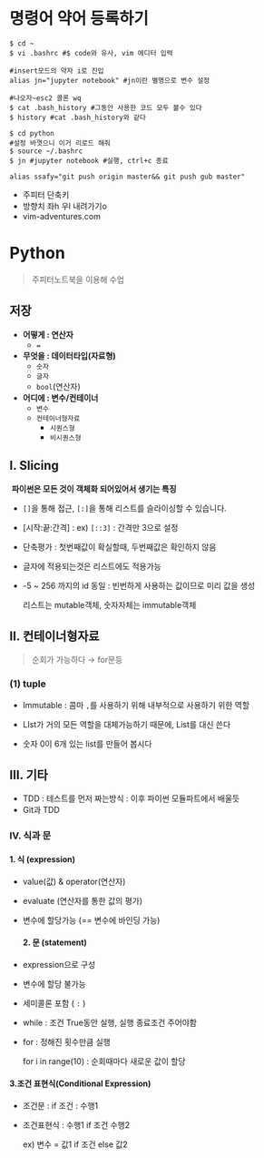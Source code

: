 # 명령어 약어 등록하기 

```shell
$ cd ~
$ vi .bashrc #$ code와 유사, vim 에디터 입력

#insert모드의 약자 i로 진입
alias jn="jupyter notebook" #jn이란 별명으로 변수 설정

#나오자~esc2 콜론 wq
$ cat .bash_history #그동안 사용한 코드 모두 볼수 있다
$ history #cat .bash_history와 같다

$ cd python
#설정 바꼇으니 이거 리로드 해줘
$ source ~/.bashrc
$ jn #jupyter notebook #실행, ctrl+c 종료

alias ssafy="git push origin master&& git push gub master"

```

- 주피터 단축키
- 방향치 좌h 우l 내려가기o
- vim-adventures.com

# Python

> 주피터노트북을 이용해 수업

## 저장

- **어떻게 : 연산자**
  -  `=`
- **무엇을  : 데이터타입(자료형)**
  - `숫자`
  - `글자`
  - `bool`(연산자)
- **어디에 : 변수/컨테이너**
  - `변수` 
  - `컨테이너형자료`
    - `시퀀스형` 
    - `비시퀀스형` 

## Ⅰ. Slicing

​		**파이썬은 모든 것이 객체화 되어있어서 생기는 특징**

- `[]`을 통해 접근, `[:]`을 통해 리스트를 슬라이싱할 수 있습니다.

- [시작:끝:간격] : ex) `[::3]` : 간격만 3으로 설정

  

- 단축평가 : 첫번째값이 확실할때, 두번째값은 확인하지 않음

- 글자에 적용되는것은 리스트에도 적용가능

- -5 ~ 256 까지의 id 동일 : 빈번하게 사용하는 값이므로 미리 값을 생성

  리스트는 mutable객체, 숫자자체는 immutable객체
  
  

## Ⅱ. 컨테이너형자료

> 순회가 가능하다 → for문등

### 	(1) tuple

- Immutable : 콤마 `,`를 사용하기 위해 내부적으로 사용하기 위한 역할
- LIst가 거의 모든 역할을 대체가능하기 때문에, List를 대신 쓴다

- 숫자 0이 6개 있는 list를 만들어 봅시다



## Ⅲ. 기타

- TDD : 테스트를 먼저 짜는방식 : 이후 파이썬 모듈파트에서 배울듯
- Git과 TDD 



### Ⅳ. 식과 문

#### 	 	1. 식 (expression)

- value(값) & operator(연산자)

- evaluate (연산자를 통한 값의 평가)

- 변수에 할당가능 (== 변수에 바인딩 가능)

  #### 2. 문 (statement)

- expression으로 구성

- 변수에 할당 불가능

- 세미콜론 포함 ( `:` )

- while : 조건 True동안 실행, 실행 종료조건 주어야함

- for :  정해진 횟수만큼 실행

  for i in range(10) : 순회때마다 새로운 값이 할당



#### 		3.조건 표현식(Conditional Expression)

- 조건문 : if 조건 : 수행1

- 조건표현식 : 수행1 if 조건 수행2

  ex) 변수 = 값1 if 조건 else 값2